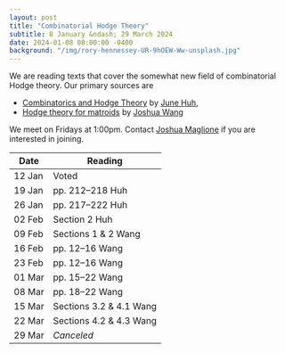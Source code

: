 ```yaml
---
layout: post
title: "Combinatorial Hodge Theory"
subtitle: 8 January &ndash; 29 March 2024
date: 2024-01-08 08:00:00 -0400
background: "/img/rory-hennessey-UR-9hOEW-Ww-unsplash.jpg"
---
```


We are reading texts that cover the somewhat new field of combinatorial Hodge theory. Our primary sources are
- [Combinatorics and Hodge Theory](https://web.math.princeton.edu/~huh/ICM2022.pdf) by [June Huh](https://web.math.princeton.edu/~huh/),
- [Hodge theory for matroids](https://people.math.harvard.edu/~jxwang/HodgeTheoryMatroids.pdf) by [Joshua Wang](https://math.mit.edu/~joshuaxw/)

We meet on Fridays at 1:00pm. Contact [Joshua Maglione](mailto:joshua.maglione@universityofgalway.ie) if you are interested in joining.

| Date   | Reading                 | 
| ------ | ----------------------- | 
| 12 Jan | Voted                   | 
| 19 Jan | pp. 212&ndash;218 Huh   |
| 26 Jan | pp. 217&ndash;222 Huh   |
| 02 Feb | Section 2 Huh           |
| 09 Feb | Sections 1 & 2 Wang     |
| 16 Feb | pp. 12&ndash;16 Wang    |
| 23 Feb | pp. 12&ndash;16 Wang    |
| 01 Mar | pp. 15&ndash;22 Wang    |
| 08 Mar | pp. 18&ndash;22 Wang    |
| 15 Mar | Sections 3.2 & 4.1 Wang |
| 22 Mar | Sections 4.2 & 4.3 Wang |
| 29 Mar | *Canceled* 			   | 